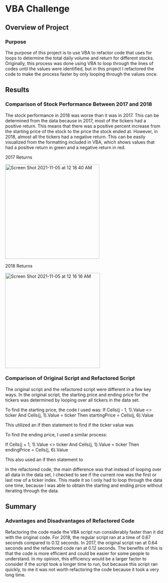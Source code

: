 # VBA Challenge

## Overview of Project

### Purpose

The purpose of this project is to use VBA to refactor code that uses for loops to determine the total daily volume and return for different stocks. Originally, this process was done using VBA to loop through the lines of codes until the values were identified, but in this project I refactored the code to make the process faster by only looping through the values once.

## Results

### Comparison of Stock Performance Between 2017 and 2018

The stock performance in 2018 was worse than it was in 2017. This can be determined from the data because in 2017, most of the tickers had a positive return. This means that there was a positive percent increase from the starting price of the stock to the price the stock ended at. However, in 2018, almost all the tickers had a negative return. This can be easily visualized from the formatting included in VBA, which shows values that had a positive return in green and a negative return in red.

2017 Returns


<img width="300" alt="Screen Shot 2021-11-05 at 12 18 40 AM" src="https://user-images.githubusercontent.com/92963227/140472912-6f33132b-e3b1-4ca5-a728-2cf15ecaf10b.png">


2018 Returns


<img width="302" alt="Screen Shot 2021-11-05 at 12 16 16 AM" src="https://user-images.githubusercontent.com/92963227/140472819-8b5d3827-6552-4820-be77-0ac68716182a.png">



### Comparison of Original Script and Refactored Script

The original script and the refactored script were different in a few key ways. In the original script, the starting price and ending price for the tickers was determined by looping over all tickers in the data set. 

To find the starting price, the code I used was:
If Cells(j - 1, 1).Value <> ticker And Cells(j, 1).Value = ticker Then
        startingPrice = Cells(j, 6).Value

This utilized an if then statement to find if the ticker value was 

To find the ending price, I used a similar process: 

 If Cells(j + 1, 1).Value <> ticker And Cells(j, 1).Value = ticker Then
        endingPrice = Cells(j, 6).Value

This also used an if then statement to 

In the refactored code, the main difference was that instead of looping over all data in the data set, I checked to see if the current row was the first or last row of a ticker index. This made it so I only had to loop through the data one time, because I was able to obtain the starting and ending price without iterating through the data.

## Summary

### Advantages and Disadvantages of Refactored Code
Refactoring the code made the VBA script run considerably faster than it did with the original code. For 2018, the regular script ran at a time of 0.67 seconds compared to 0.12 seconds. In 2017, the original script ran at 0.64 seconds and the refactored code ran at 0.12 seconds. The benefits of this is that the code is more efficient and could be easier for some people to understand. In my opinion, this efficiency would be a larger factor to consider if the script took a longer time to run, but because this script ran quickly, to me it was not worth refactoring the code because it took a very long time.
